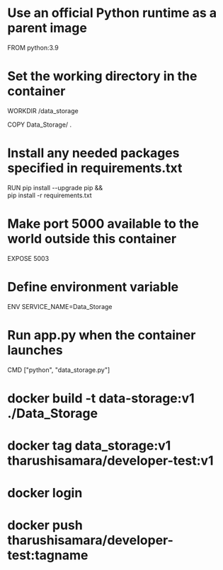 # Use an official Python runtime as a parent image
FROM python:3.9

# Set the working directory in the container
WORKDIR /data_storage


COPY Data_Storage/ .

# Install any needed packages specified in requirements.txt
RUN pip install --upgrade pip && \
    pip install -r requirements.txt

# Make port 5000 available to the world outside this container
EXPOSE 5003

# Define environment variable
ENV SERVICE_NAME=Data_Storage

# Run app.py when the container launches
CMD ["python", "data_storage.py"]


# docker build -t data-storage:v1 ./Data_Storage
# docker tag data_storage:v1 tharushisamara/developer-test:v1
# docker login
# docker push tharushisamara/developer-test:tagname
